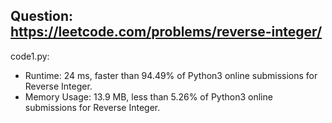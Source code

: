 ## Question: https://leetcode.com/problems/reverse-integer/

code1.py:
* Runtime: 24 ms, faster than 94.49% of Python3 online submissions for Reverse Integer.
* Memory Usage: 13.9 MB, less than 5.26% of Python3 online submissions for Reverse Integer.
